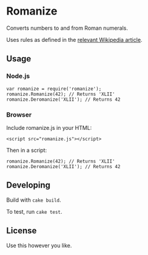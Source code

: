 # Romanize

Converts numbers to and from Roman numerals.

Uses rules as defined in the [relevant Wikipedia article](http://en.wikipedia.org/wiki/Roman_numerals#Reading_Roman_numerals).

## Usage

### Node.js

	var romanize = require('romanize');
	romanize.Romanize(42); // Returns 'XLII'
	romanize.Deromanize('XLII'); // Returns 42

### Browser

Include romanize.js in your HTML:

	<script src="romanize.js"></script>
	
Then in a script:

	romanize.Romanize(42); // Returns 'XLII'
	romanize.Deromanize('XLII'); // Returns 42
	
## Developing

Build with `cake build`.

To test, run `cake test`.

## License

Use this however you like.